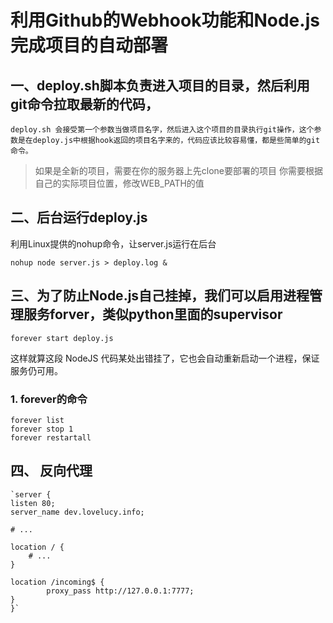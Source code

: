 # 利用Github的Webhook功能和Node.js完成项目的自动部署

##	一、deploy.sh脚本负责进入项目的目录，然后利用git命令拉取最新的代码，

    deploy.sh 会接受第一个参数当做项目名字，然后进入这个项目的目录执行git操作，这个参数是在deploy.js中根据hook返回的项目名字来的，代码应该比较容易懂，都是些简单的git命令。
    
> 如果是全新的项目，需要在你的服务器上先clone要部署的项目
你需要根据自己的实际项目位置，修改WEB_PATH的值

##	二、后台运行deploy.js

利用Linux提供的nohup命令，让server.js运行在后台
	
	nohup node server.js > deploy.log &
##	三、为了防止Node.js自己挂掉，我们可以启用进程管理服务forver，类似python里面的supervisor

	forever start deploy.js

这样就算这段 NodeJS 代码某处出错挂了，它也会自动重新启动一个进程，保证服务仍可用。

### 1.	forever的命令

	forever list
	forever stop 1
	forever restartall
	
## 四、	反向代理

	`server {
    listen 80;
    server_name dev.lovelucy.info;

    # ...

    location / {
        # ...
    }

    location /incoming$ {
    	    proxy_pass http://127.0.0.1:7777;
    }
	}`